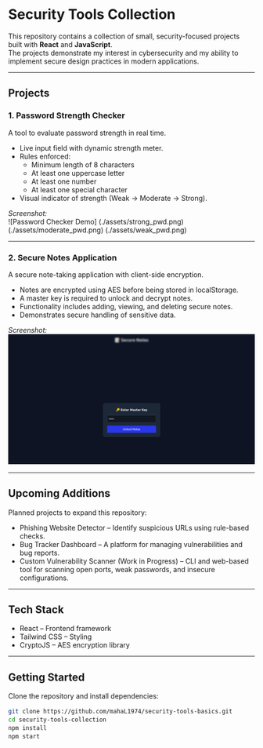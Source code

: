# Security Tools Collection

This repository contains a collection of small, security-focused projects built with **React** and **JavaScript**.  
The projects demonstrate my interest in cybersecurity and my ability to implement secure design practices in modern applications.

---

## Projects

### 1. Password Strength Checker

A tool to evaluate password strength in real time.

- Live input field with dynamic strength meter.
- Rules enforced:
  - Minimum length of 8 characters
  - At least one uppercase letter
  - At least one number
  - At least one special character
- Visual indicator of strength (Weak → Moderate → Strong).

_Screenshot:_  
![Password Checker Demo] (./assets/strong_pwd.png) (./assets/moderate_pwd.png) (./assets/weak_pwd.png)

---

### 2. Secure Notes Application

A secure note-taking application with client-side encryption.

- Notes are encrypted using AES before being stored in localStorage.
- A master key is required to unlock and decrypt notes.
- Functionality includes adding, viewing, and deleting secure notes.
- Demonstrates secure handling of sensitive data.

_Screenshot:_  
![Secure Notes Demo](./assets/master_key_auth.png)

---

## Upcoming Additions

Planned projects to expand this repository:

- Phishing Website Detector – Identify suspicious URLs using rule-based checks.
- Bug Tracker Dashboard – A platform for managing vulnerabilities and bug reports.
- Custom Vulnerability Scanner (Work in Progress) – CLI and web-based tool for scanning open ports, weak passwords, and insecure configurations.

---

## Tech Stack

- React – Frontend framework
- Tailwind CSS – Styling
- CryptoJS – AES encryption library

---

## Getting Started

Clone the repository and install dependencies:

```bash
git clone https://github.com/mahaL1974/security-tools-basics.git
cd security-tools-collection
npm install
npm start
```
